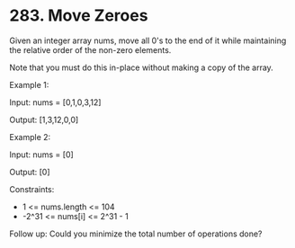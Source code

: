 # 283. Move Zeroes

Given an integer array nums, move all 0's to the end of it while maintaining the relative order of the non-zero elements.

Note that you must do this in-place without making a copy of the array.


Example 1:

Input: nums = [0,1,0,3,12]

Output: [1,3,12,0,0]

Example 2:

Input: nums = [0]

Output: [0]


Constraints:

- 1 <= nums.length <= 104
- -2^31 <= nums[i] <= 2^31 - 1


Follow up: Could you minimize the total number of operations done?